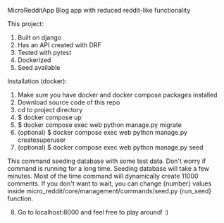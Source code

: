  MicroRedditApp
Blog app with reduced reddit-like functionality

This project:
1) Built on django
2) Has an API created with DRF
3) Tested with pytest
4) Dockerized
5) Seed available


Installation (docker):
1) Make sure you have docker and docker compose packages installed
2) Download source code of this repo
3) cd to project directory
4) $ docker compose up
5) $ docker compose exec web python manage.py migrate
6) (optional) $ docker compose exec web python manage.py createsuperuser
7) (optional) $ docker compose exec web python manage.py seed

This command seeding database with some test data. Don't worry if command is running for a long time.
Seeding database will take a few minutes. Most of the time command will dynamically create 11000 comments.
If you don't want to wait, you can change {number} values inside micro_reddit/core/management/commands/seed.py {run_seed} function.

8) Go to localhost:8000 and feel free to play around! :)
